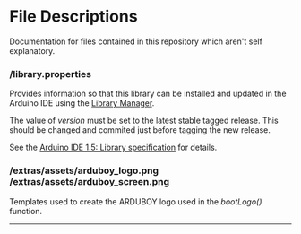 # File Descriptions

Documentation for files contained in this repository which aren't self explanatory.

### /library.properties

Provides information so that this library can be installed and updated in the Arduino IDE using the [Library Manager](https://www.arduino.cc/en/Guide/Libraries#toc3).

The value of *version* must be set to the latest stable tagged release. This should be changed and commited just before tagging the new release.

See the [Arduino IDE 1.5: Library specification](https://github.com/arduino/Arduino/wiki/Arduino-IDE-1.5:-Library-specification) for details.

### /extras/assets/arduboy_logo.png<br>/extras/assets/arduboy_screen.png

Templates used to create the ARDUBOY logo used in the *bootLogo()* function.

----------

